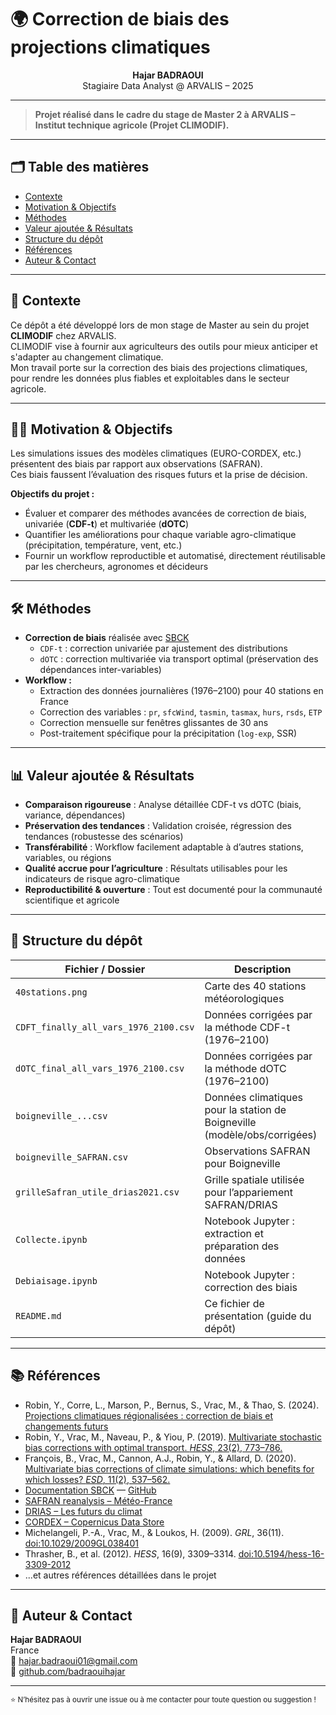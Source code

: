 # 🌍 Correction de biais des projections climatiques

<p align="center">
  <b>Hajar BADRAOUI</b> <br>
  Stagiaire Data Analyst @ ARVALIS – 2025
</p>

---

> **Projet réalisé dans le cadre du stage de Master 2 à ARVALIS – Institut technique agricole (Projet CLIMODIF).**

---

## 🗂️ Table des matières
- [Contexte](#contexte)
- [Motivation & Objectifs](#motivation--objectifs)
- [Méthodes](#méthodes)
- [Valeur ajoutée & Résultats](#valeur-ajoutée--résultats)
- [Structure du dépôt](#structure-du-dépôt)
- [Références](#références)
- [Auteur & Contact](#auteur--contact)

---

## 🌾 Contexte

Ce dépôt a été développé lors de mon stage de Master au sein du projet **CLIMODIF** chez ARVALIS.  
CLIMODIF vise à fournir aux agriculteurs des outils pour mieux anticiper et s'adapter au changement climatique.  
Mon travail porte sur la correction des biais des projections climatiques, pour rendre les données plus fiables et exploitables dans le secteur agricole.

---

## 🧑‍💻 Motivation & Objectifs

Les simulations issues des modèles climatiques (EURO-CORDEX, etc.) présentent des biais par rapport aux observations (SAFRAN).  
Ces biais faussent l’évaluation des risques futurs et la prise de décision.

**Objectifs du projet :**
- Évaluer et comparer des méthodes avancées de correction de biais, univariée (**CDF-t**) et multivariée (**dOTC**)
- Quantifier les améliorations pour chaque variable agro-climatique (précipitation, température, vent, etc.)
- Fournir un workflow reproductible et automatisé, directement réutilisable par les chercheurs, agronomes et décideurs

---

## 🛠️ Méthodes

- **Correction de biais** réalisée avec [SBCK](https://github.com/yrobink/SBCK)
  - `CDF-t` : correction univariée par ajustement des distributions
  - `dOTC` : correction multivariée via transport optimal (préservation des dépendances inter-variables)
- **Workflow :**
  - Extraction des données journalières (1976–2100) pour 40 stations en France
  - Correction des variables : `pr`, `sfcWind`, `tasmin`, `tasmax`, `hurs`, `rsds`, `ETP`
  - Correction mensuelle sur fenêtres glissantes de 30 ans
  - Post-traitement spécifique pour la précipitation (`log-exp`, SSR)

---

## 📊 Valeur ajoutée & Résultats

- **Comparaison rigoureuse** : Analyse détaillée CDF-t vs dOTC (biais, variance, dépendances)
- **Préservation des tendances** : Validation croisée, régression des tendances (robustesse des scénarios)
- **Transférabilité** : Workflow facilement adaptable à d’autres stations, variables, ou régions
- **Qualité accrue pour l’agriculture** : Résultats utilisables pour les indicateurs de risque agro-climatique
- **Reproductibilité & ouverture** : Tout est documenté pour la communauté scientifique et agricole

---

## 📁 Structure du dépôt

| Fichier / Dossier                       | Description                                                                |
|-----------------------------------------|----------------------------------------------------------------------------|
| `40stations.png`                        | Carte des 40 stations météorologiques                                      |
| `CDFT_finally_all_vars_1976_2100.csv`   | Données corrigées par la méthode CDF-t (1976–2100)                         |
| `dOTC_final_all_vars_1976_2100.csv`     | Données corrigées par la méthode dOTC (1976–2100)                          |
| `boigneville_...csv`                    | Données climatiques pour la station de Boigneville (modèle/obs/corrigées)  |
| `boigneville_SAFRAN.csv`                | Observations SAFRAN pour Boigneville                                       |
| `grilleSafran_utile_drias2021.csv`      | Grille spatiale utilisée pour l’appariement SAFRAN/DRIAS                   |
| `Collecte.ipynb`                        | Notebook Jupyter : extraction et préparation des données                   |
| `Debiaisage.ipynb`                      | Notebook Jupyter : correction des biais                                    |
| `README.md`                             | Ce fichier de présentation (guide du dépôt)                                |

---

## 📚 Références

- Robin, Y., Corre, L., Marson, P., Bernus, S., Vrac, M., & Thao, S. (2024). [Projections climatiques régionalisées : correction de biais et changements futurs](https://doi.org/10.57745/KXRB5B)
- Robin, Y., Vrac, M., Naveau, P., & Yiou, P. (2019). [Multivariate stochastic bias corrections with optimal transport. *HESS*, 23(2), 773–786.](https://hess.copernicus.org/articles/23/773/2019/)
- François, B., Vrac, M., Cannon, A.J., Robin, Y., & Allard, D. (2020). [Multivariate bias corrections of climate simulations: which benefits for which losses? *ESD*, 11(2), 537–562.](https://esd.copernicus.org/articles/11/537/2020/)
- [Documentation SBCK](https://sbck.readthedocs.io/en/latest/) — [GitHub](https://github.com/yrobink/SBCK-python)
- [SAFRAN reanalysis – Météo-France](https://opensource.umr-cnrm.fr/projects/safran)
- [DRIAS – Les futurs du climat](https://www.drias-climat.fr/commande)
- [CORDEX – Copernicus Data Store](https://cds.climate.copernicus.eu/datasets/projections-cordex-domains-single-levels)
- Michelangeli, P.-A., Vrac, M., & Loukos, H. (2009). *GRL*, 36(11). [doi:10.1029/2009GL038401](https://doi.org/10.1029/2009GL038401)
- Thrasher, B., et al. (2012). *HESS*, 16(9), 3309–3314. [doi:10.5194/hess-16-3309-2012](https://doi.org/10.5194/hess-16-3309-2012)
- ...et autres références détaillées dans le projet

---

## 👤 Auteur & Contact

**Hajar BADRAOUI**  
France  
📧 hajar.badraoui01@gmail.com  
🔗 [github.com/badraouihajar](https://github.com/badraouihajar)

---

<sub>⭐️ N’hésitez pas à ouvrir une issue ou à me contacter pour toute question ou suggestion !</sub>
